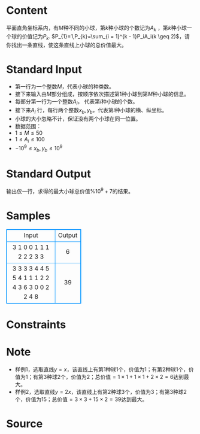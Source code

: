 
# Content

平面直角坐标系内，有$M$种不同的小球，第$k$种小球的个数记为$A_{k}$ ，第$k$种小球一个球的价值记为$P_{k}.$  $P_{1}=1,P_{k}=\sum_{i = 1}^{k - 1}P_iA_i(k \geq 2)$，请你找出一条直线，使这条直线上小球的总价值最大。

# Standard Input

* 第一行为一个整数$M$，代表小球的种类数。
* 接下来输入由$M$部分组成，按顺序依次描述第$1$种小球到第$M$种小球的信息。
* 每部分第一行为一个整数$A_{i}$， 代表第$i$种小球的个数。
* 接下来$A_{i}$ 行，每行两个整数$x_{b},y_{b}$，代表第$i$种小球的横、纵坐标。
* 小球的大小忽略不计，保证没有两个小球在同一位置。
* 数据范围：
* $1 \leq M \leq 50$
* $1 \leq A_{i} \leq 100$
* $-10^9 \leq x_{b},y_{b} \leq 10^9$

# Standard Output

输出仅一行，求得的最大小球总价值%$10^9+7$的结果。

# Samples

<style>
        table,table tr th, table tr td { border:1px solid #0094ff; }
        table { width: 200px; min-height: 25px; line-height: 25px; text-align: center; border-collapse: collapse;}   
    </style>
<table>
	<tr>
		<td>Input</td>
		<td>Output</td>
	</tr>
<tr><td>3
1
0 0
1
1 1
2 
2 2
3 3</td><td>6</td></tr><tr><td>3
3
3 3
4 4
5 5
4
1 1
1 2
2 4
3 6
3
0 0
2 2
4 8</td><td>39</td></tr></table>


# Constraints



# Note

* 样例$1$，选取直线$y=x$，该直线上有第$1$种球$1$个，价值为$1$；有第$2$种球$1$个，价值为$1$；有第$3$种球$2$个，价值为$2$；总价值$=1×1+1×1+2×2=6$达到最大。
* 样例$2$，选取直线$y=2x$，该直线上有第$2$种球$3$个，价值为$3$；有第$3$种球$2$个，价值为$15$；总价值$=3×3+15×2=39$达到最大。

# Source


